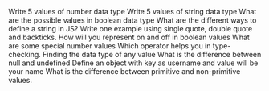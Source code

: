 Write 5 values of number data type
Write 5 values of string data type
What are the possible values in boolean data type
What are the different ways to define a string in JS? Write one example using single quote, double quote and backticks.
How will you represent on and off in boolean values
What are some special number values
Which operator helps you in type-checking. Finding the data type of any value
What is the difference between null and undefined
Define an object with key as username and value will be your name
What is the difference between primitive and non-primitive values.